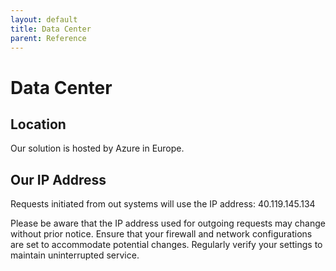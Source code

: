 ```yaml
---
layout: default
title: Data Center
parent: Reference
---
```


# Data Center

## Location

Our solution is hosted by Azure in Europe.

## Our IP Address

Requests initiated from out systems will use the IP address: 40.119.145.134

Please be aware that the IP address used for outgoing requests may change without prior notice. Ensure that your firewall and network configurations are set to accommodate potential changes. Regularly verify your settings to maintain uninterrupted service.